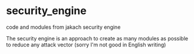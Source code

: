 # security_engine
code and modules from jakach security engine

The security engine is an approach to create as many modules as possible to reduce any attack vector
(sorry I'm not good in English writing)
